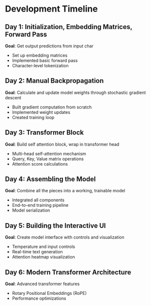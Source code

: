 # Development Timeline

## Day 1: Initialization, Embedding Matrices, Forward Pass
**Goal**: Get output predictions from input char
- Set up embedding matrices
- Implemented basic forward pass
- Character-level tokenization

## Day 2: Manual Backpropagation
**Goal**: Calculate and update model weights through stochastic gradient descent
- Built gradient computation from scratch
- Implemented weight updates
- Created training loop

## Day 3: Transformer Block
**Goal**: Build self attention block, wrap in transformer head
- Multi-head self-attention mechanism
- Query, Key, Value matrix operations
- Attention score calculations

## Day 4: Assembling the Model
**Goal**: Combine all the pieces into a working, trainable model
- Integrated all components
- End-to-end training pipeline
- Model serialization

## Day 5: Building the Interactive UI
**Goal**: Create model interface with controls and visualization
- Temperature and input controls
- Real-time text generation
- Attention heatmap visualization

## Day 6: Modern Transformer Architecture
**Goal**: Advanced transformer features
- Rotary Positional Embeddings (RoPE)
- Performance optimizations